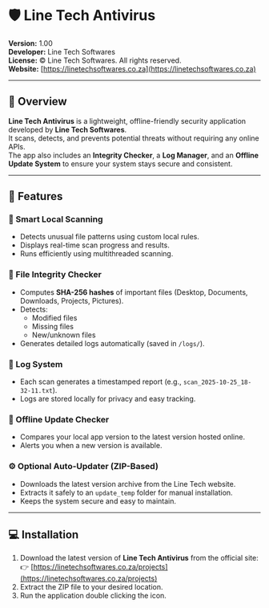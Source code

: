 # 🛡️ Line Tech Antivirus

**Version:** 1.00  
**Developer:** Line Tech Softwares  
**License:** © Line Tech Softwares. All rights reserved.  
**Website:** [https://linetechsoftwares.co.za](https://linetechsoftwares.co.za)

---

## 📖 Overview

**Line Tech Antivirus** is a lightweight, offline-friendly security application developed by **Line Tech Softwares**.  
It scans, detects, and prevents potential threats without requiring any online APIs.  
The app also includes an **Integrity Checker**, a **Log Manager**, and an **Offline Update System** to ensure your system stays secure and consistent.

---

## 🚀 Features

### 🧠 Smart Local Scanning
- Detects unusual file patterns using custom local rules.  
- Displays real-time scan progress and results.  
- Runs efficiently using multithreaded scanning.

### 🧩 File Integrity Checker
- Computes **SHA-256 hashes** of important files (Desktop, Documents, Downloads, Projects, Pictures).  
- Detects:
  - Modified files  
  - Missing files  
  - New/unknown files  
- Generates detailed logs automatically (saved in `/logs/`).

### 🧾 Log System
- Each scan generates a timestamped report (e.g., `scan_2025-10-25_18-32-11.txt`).  
- Logs are stored locally for privacy and easy tracking.

### 🔄 Offline Update Checker
- Compares your local app version to the latest version hosted online.  
- Alerts you when a new version is available.  


### ⚙️ Optional Auto-Updater (ZIP-Based)
- Downloads the latest version archive from the Line Tech website.  
- Extracts it safely to an `update_temp` folder for manual installation.  
- Keeps the system secure and easy to maintain.

---

## 💻 Installation

1. Download the latest version of **Line Tech Antivirus** from the official site:  
   👉 [https://linetechsoftwares.co.za/projects](https://linetechsoftwares.co.za/projects)
2. Extract the ZIP file to your desired location.  
3. Run the application double clicking the icon.
